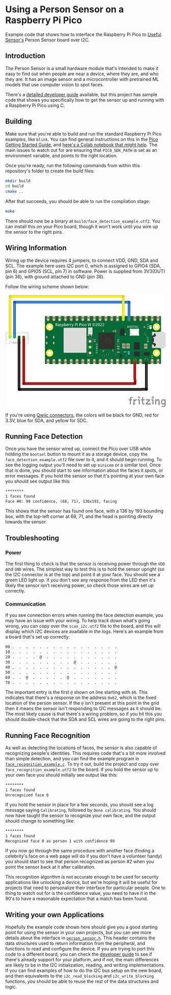 # Using a Person Sensor on a Raspberry Pi Pico

Example code that shows how to interface the Raspberry Pi Pico to [Useful 
Sensor's](https://usefulsensors.com) Person 
Sensor board over I2C.

## Introduction

The Person Sensor is a small hardware module that's intended to make it easy to
find out when people are near a device, where they are, and who they are. It has
an image sensor and a microcontroller with pretrained ML models that use
computer vision to spot faces. 

There's a [detailed developer guide](https://usfl.ink/ps_dev)
available, but this project has sample code that shows you specifically how to 
get the sensor up and running with a Raspberry Pi Pico using C.

## Building

Make sure that you're able to build and run the standard Raspberry Pi Pico
examples, like `blink`. You can find general instructions on this in the 
[Pico Getting Started Guide](https://datasheets.raspberrypi.com/pico/getting-started-with-pico.pdf),
and [here's a Colab notebook that might help](https://usfl.ink/pico_blink_colab).
The main issues to watch out for are ensuring that `PICO_SDK_PATH` is set as an
environment variable, and points to the right location.

Once you're ready, run the following commands from within this repository's
folder to create the build files:

```bash
mkdir build
cd build
cmake ..
```

After that succeeds, you should be able to run the compilation stage:

```bash
make
```

There should now be a binary at `build/face_detection_example.utf2`. You can
install this on your Pico board, though it won't work until you wire up the
sensor to the right pins.

## Wiring Information

Wiring up the device requires 4 jumpers, to connect VDD, GND, SDA and SCL. The 
example here uses I2C port 0, which is assigned to GPIO4 (SDA, pin 6) and GPIO5
(SCL, pin 7) in software. Power is supplied from 3V3(OUT) (pin 36), with ground
attached to GND (pin 38).

Follow the wiring scheme shown below:

![Wiring diagram for Person Sensor/Pico](pico_person_sensor_bb.png)

If you're using [Qwiic connectors](https://www.sparkfun.com/qwiic), the colors 
will be black for GND, red for 3.3V, blue for SDA, and yellow for SDC.

## Running Face Detection

Once you have the sensor wired up, connect the Pico over USB while holding the
`bootsel` button to mount it as a storage device, copy the 
`face_detection_example.utf2` file over to it, and it should begin running. To 
see the logging output you'll need to set up `minicom` or a similar tool. Once
that is done, you should start to see information about the faces it spots, or
error messages. If you hold the sensor so that it's pointing at your own face
you should see output like this:
```
********
1 faces found
Face #0: 99 confidence, (68, 71), 136x193, facing      
```
This shows that the sensor has found one face, with a 136 by 193 bounding box,
with the top-left corner at 68, 71, and the head is pointing directly towards
the sensor.

## Troubleshooting

### Power

The first thing to check is that the sensor is receiving power through the
`VDD` and `GND` wires. The simplest way to test this is to hold the sensor
upright (so the I2C connector is at the top) and point it at your face. You
should see a green LED light up. If you don't see any response from the LED then
it's likely the sensor isn't receiving power, so check those wires are set up
correctly.

### Communication

If you see connection errors when running the face detection example, you may
have an issue with your wiring. To help track down what's going wrong, you can
copy over the `scan_i2c.utf2` file to the board, and this will display which
I2C devices are available in the logs. Here's an example from a board that's set
up correctly:

```
00 .  .  .  .  .  .  .  .  .  .  .  .  .  .  .  .                       
10 .  .  .  .  .  .  .  .  .  .  .  .  .  .  .  .                       
20 .  .  .  .  @  .  .  .  .  .  .  .  .  .  .  .                       
30 .  .  .  .  .  .  .  .  .  @  .  .  .  .  .  .                       
40 .  .  .  .  .  .  .  .  .  .  .  .  .  .  .  @                       
50 .  .  .  .  .  .  .  .  .  .  .  .  .  .  .  .                       
60 .  .  @  .  .  .  .  .  @  .  .  .  .  .  .  .                       
70 .  .  .  .  .  .  .  .  .  .  .  .  .  .  .  .
```

The important entry is the first `@` shown on line starting with `60`. This
indicates that there's a response on the address `0x62`, which is the fixed
location of the person sensor. If the `@` isn't present at this point in the
grid then it means the sensor isn't responding to I2C messages as it should be.
The most likely cause is that there's a wiring problem, so if you hit this you
should double-check that the SDA and SCL wires are going to the right pins.

## Running Face Recognition

As well as detecting the locations of faces, the sensor is also capable of
recognizing people's identities. This requires code that's a bit more involved
than simple detection, and you can find the example program in
[`face_recognition_example.c`](https://github.com/usefulsensors/person_sensor_pico_c/blob/main/face_recognition_example.c).
To try it out, build the project and copy over `face_recognition_example.utf2`
to the board. If you hold the sensor up to your own face you should initially
see output like this:
```
********                                                                         
1 faces found                                                                           
Unrecognized face 0 
```

If you hold the sensor in place for a few seconds, you should see a log message
saying `Calibrating`, followed by `Done calibrating`. You should now have
taught the sensor to recognize your own face, and the output should change to
something like:
```
********
1 faces found
Recognized face 0 as person 1 with confidence 99
```
If you now go through the same procedure with another face (finding a
celebrity's face on a web page will do if you don't have a volunteer handy) you
should start to see that person recognized as person #2 when you point the
sensor back at it after calibration.

This recognition algorithm is not accurate enough to be used for security
applications like unlocking a device, but we're hoping it will be useful for
projects that need to personalize their interface for particular people. One
to thing to watch out for is the confidence value, you need to have it in the
90's to have a reasonable expectation that a match has been found.

## Writing your own Applications

Hopefully the example code shown here should give you a good starting point for
using the sensor in your own projects, but you can see more details about the
interface in [`person_sensor.h`](https://github.com/usefulsensors/person_sensor_pico_c/blob/main/person_sensor.h).
This header contains the data structures used to return information from the
peripheral, and functions to read and configure the device.
If you are trying to port this code to a different board, you can check the
[developer guide](https://usfl.ink/ps_dev) to see if there's already support for
your platform, and if not, the main differences are likely to be in the I2C
initialization, reading, and writing implementations. If you can find examples
of how to do the I2C bus setup on the new board, and then equivalents to the
`i2c_read_blocking` and `i2c_write_blocking` functions, you should be able to
reuse the rest of the data structures and logic.
